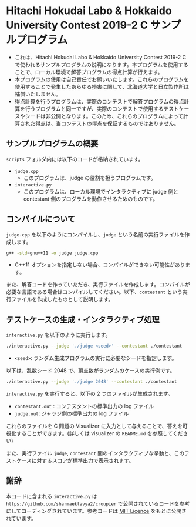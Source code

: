 # Hitachi Hokudai Labo & Hokkaido University Contest 2019-2 C サンプルプログラム

* これは、Hitachi Hokudai Labo & Hokkaido University Contest 2019-2 C で使われるサンプルプログラムの説明になります。本プログラムを使用することで、ローカル環境で解答プログラムの得点計算が行えます。
* 本プログラムの使用は自己責任でお願いいたします。これらのプログラムを使用することで発生したあらゆる損害に関して、北海道大学と日立製作所は補償いたしません。
* 得点計算を行うプログラムは、実際のコンテストで解答プログラムの得点計算を行うプログラムと同一ですが、実際のコンテストで使用するテストケースやシードは非公開となります。このため、これらのプログラムによって計算された得点は、当コンテストの得点を保証するものではありません。

## サンプルプログラムの概要

`scripts` フォルダ内には以下のコードが格納されています。

* `judge.cpp`
    * このプログラムは、judge の役割を担うプログラムです。
* `interactive.py`
    * このプログラムは、ローカル環境でインタラクティブに judge 側と contestant 側のプログラムを動作させるためのものです。

## コンパイルについて

`judge.cpp` を以下のようにコンパイルし、`judge` という名前の実行ファイルを作成します。

```bash
g++ -std=gnu++11 -o judge judge.cpp
```
* C++11 オプションを指定しない場合、コンパイルができない可能性があります。

また、解答コードを作っていただき、実行ファイルを作成します。コンパイルが必要な言語である場合はコンパイルしてください。以下、`contestant` という実行ファイルを作成したものとして説明します。

## テストケースの生成・インタラクティブ処理

`interactive.py` を以下のように実行します。

```bash
./interactive.py --judge './judge <seed>' --contestant ./contestant
```
- `<seed>`: ランダム生成プログラムの実行に必要なシードを指定します。

以下は、乱数シード 2048 で、頂点数がランダムのケースの実行例です。

```bash
./interactive.py --judge './judge 2048' --contestant ./contestant
```

`interactive.py` を実行すると、以下の 2 つのファイルが生成されます。
- `contestant.out` : コンテスタントの標準出力の log ファイル
- `judge.out`: ジャッジ側の標準出力の log ファイル


これらのファイルを C 問題の Visualizer に入力として与えることで、答えを可視化することができます。(詳しくは visualizer の `README.md` を参照してください)

また、実行ファイル `judge`, `contestant` 間のインタラクティブな挙動と、このテストケースに対するスコアが標準出力で表示されます。

## 謝辞

本コードに含まれる `interactive.py` は `https://github.com/sharmaeklavya2/croupier` で公開されているコードを参考にしてコーディングされています。参考コードは [MIT Licence](https://opensource.org/licenses/MIT) をもとに公開されています。
